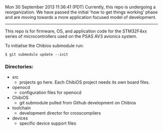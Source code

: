 

Mon 30 September 2013 11:36:41 (PDT)
Currently, this repo is undergoing a reorganization. We have passed
the initial 'how to get things working' phase and are moving towards a more
application focused model of development.



--------------------

This repo is for firmware, OS, and application code for the STM32F4xx series of microcontrollers used on the PSAS AV3 avionics system.

To initialise the Chibios submodule run:

    $ git submodule update --init


### Directories:

 - src
   - projects go here. Each ChibiOS project needs its own board files.
 - openocd
   - configuration files for openocd
 - ChibiOS
   - git submodule pulled from Github development on Chibios
 - toolchain
    - development director for crosscompilers
 - devices
    - specific device support files
